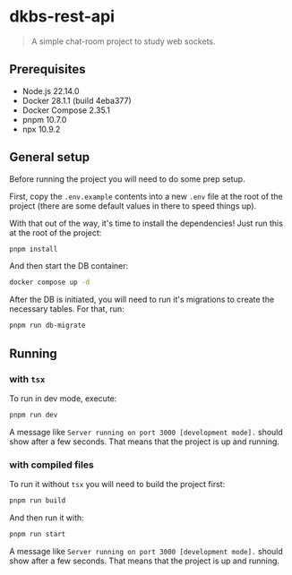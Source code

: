 # dkbs-rest-api

> A simple chat-room project to study web sockets.


## Prerequisites

- Node.js 22.14.0
- Docker 28.1.1 (build 4eba377)
- Docker Compose 2.35.1
- pnpm 10.7.0
- npx 10.9.2


## General setup

Before running the project you will need to do some prep setup.

First, copy the `.env.example` contents into a new `.env` file at the root of the project (there are some default values in there to speed things up).

With that out of the way, it's time to install the dependencies! Just run this at the root of the project:

```bash
pnpm install
```

And then start the DB container:

```bash
docker compose up -d
```

After the DB is initiated, you will need to run it's migrations to create the necessary tables. For that, run:

```bash
pnpm run db-migrate
```


## Running

### with `tsx`

To run in dev mode, execute:

```bash
pnpm run dev
```

A message like `Server running on port 3000 [development mode].` should show after a few seconds. That means that the project is up and running.

### with compiled files

To run it without `tsx` you will need to build the project first:

```bash
pnpm run build
```

And then run it with:

```bash
pnpm run start
```

A message like `Server running on port 3000 [development mode].` should show after a few seconds. That means that the project is up and running.
